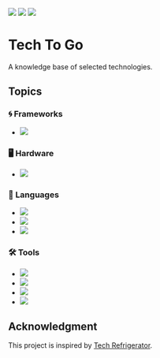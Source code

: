 <img src="https://img.shields.io/github/license/untypedjay/tech-to-go"/> <img src="https://img.shields.io/github/repo-size/untypedjay/tech-to-go"/> <img src="https://img.shields.io/github/last-commit/untypedjay/tech-to-go/main"/>

# Tech To Go
A knowledge base of selected technologies.

## Topics
### 🌀 Frameworks
* [<img src="https://img.shields.io/badge/.NET-6E16E7"/>](./frameworks/dotnet)

### 🖥️ Hardware
* [<img src="https://img.shields.io/badge/Computer%20Memory-219081"/>](./hardware/memory.md)

### 💬 Languages
* [<img src="https://img.shields.io/badge/HTML-E44C27"/>](./languages/html/)
* [<img src="https://img.shields.io/badge/Java-D10203"/>](./languages/java/)
* [<img src="https://img.shields.io/badge/JavaScript-F7E116"/>](./languages/js/)

### 🛠️ Tools
* [<img src="https://img.shields.io/badge/Git-F05030"/>](./tools/git.md)
* [<img src="https://img.shields.io/badge/Maven-FB6605"/>](./tools/maven.md)
* [<img src="https://img.shields.io/badge/npm-D50000"/>](./tools/npm.md)
* [<img src="https://img.shields.io/badge/Vim-019833"/>](./tools/vim.md)

## Acknowledgment
This project is inspired by [Tech Refrigerator](https://github.com/GimunLee/tech-refrigerator).
